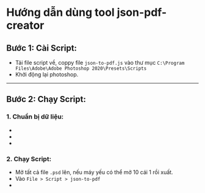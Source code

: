 # Hướng dẫn dùng tool json-pdf-creator

## Bước 1: Cài Script:
- Tải file script về, coppy file `json-to-pdf.js` vào thư mục `C:\Program Files\Adobe\Adobe Photoshop 2020\Presets\Scripts`
- Khởi động lại photoshop.
---
## Bước 2: Chạy Script:
### 1. Chuẩn bị dữ liệu:
-
-
-
### 2. Chạy Script:
- Mở tất cả file `.psd` lên, nếu máy yếu có thể mở 10 cái 1 rồi xuất.
- Vào `File > Script > json-to-pdf`
- 
